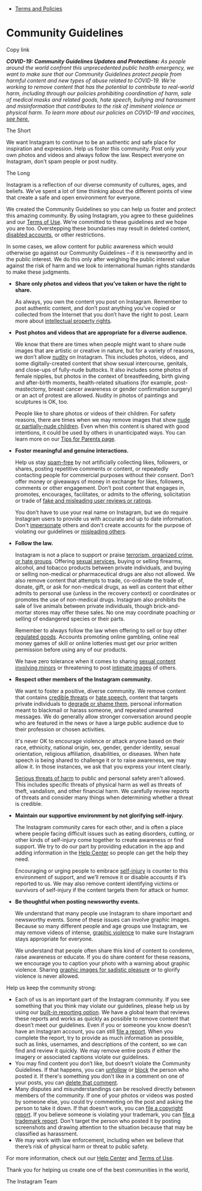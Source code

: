*   [Terms and Policies](https://help.instagram.com/1417489251945243/?helpref=breadcrumb)

Community Guidelines
====================

Copy link

_**COVID-19: Community Guidelines Updates and Protections:** As people around the world confront this unprecedented public health emergency, we want to make sure that our Community Guidelines protect people from harmful content and new types of abuse related to COVID-19. We’re working to remove content that has the potential to contribute to real-world harm, including through our policies prohibiting coordination of harm, sale of medical masks and related goods, hate speech, bullying and harassment and misinformation that contributes to the risk of imminent violence or physical harm. To learn more about our policies on COVID-19 and vaccines, [see here.](https://help.instagram.com/697825587576762?helpref=faq_content)_

The Short

We want Instagram to continue to be an authentic and safe place for inspiration and expression. Help us foster this community. Post only your own photos and videos and always follow the law. Respect everyone on Instagram, don’t spam people or post nudity.

The Long

Instagram is a reflection of our diverse community of cultures, ages, and beliefs. We’ve spent a lot of time thinking about the different points of view that create a safe and open environment for everyone.

We created the Community Guidelines so you can help us foster and protect this amazing community. By using Instagram, you agree to these guidelines and our [Terms of Use](https://www.instagram.com/legal/terms). We’re committed to these guidelines and we hope you are too. Overstepping these boundaries may result in deleted content, [disabled accounts](https://help.instagram.com/366993040048856?helpref=faq_content), or other restrictions.

In some cases, we allow content for public awareness which would otherwise go against our Community Guidelines – if it is newsworthy and in the public interest. We do this only after weighing the public interest value against the risk of harm and we look to international human rights standards to make these judgments.

*   **Share only photos and videos that you’ve taken or have the right to share.**
    
    As always, you own the content you post on Instagram. Remember to post authentic content, and don’t post anything you’ve copied or collected from the Internet that you don’t have the right to post. Learn more about [intellectual property rights](https://help.instagram.com/126382350847838?helpref=faq_content).
    
*   **Post photos and videos that are appropriate for a diverse audience.**
    
    We know that there are times when people might want to share nude images that are artistic or creative in nature, but for a variety of reasons, we don’t allow [nudity](https://l.instagram.com/?u=https%3A%2F%2Fwww.facebook.com%2Fcommunitystandards%2Fadult_nudity_sexual_activity&e=AT15Na7YNemOkUQkLhhkbSykBLKrvPazCD0nftJF4DKVUjDDLkUZW5iPvWuMw4oXrFaUEFh0CgjCJ5-cMyQfIV9TFA7C_yQhz6rQttmwiakc-TURR-GY_elN0jmf_BCWjooonO4_a0KkdUtSSMjLZg) on Instagram. This includes photos, videos, and some digitally-created content that show sexual intercourse, genitals, and close-ups of fully-nude buttocks. It also includes some photos of female nipples, but photos in the context of breastfeeding, birth giving and after-birth moments, health-related situations (for example, post-mastectomy, breast cancer awareness or gender confirmation surgery) or an act of protest are allowed. Nudity in photos of paintings and sculptures is OK, too.
    
    People like to share photos or videos of their children. For safety reasons, there are times when we may remove images that show [nude or partially-nude children](https://l.instagram.com/?u=https%3A%2F%2Fwww.facebook.com%2Fcommunitystandards%2Fchild_nudity_sexual_exploitation&e=AT15Na7YNemOkUQkLhhkbSykBLKrvPazCD0nftJF4DKVUjDDLkUZW5iPvWuMw4oXrFaUEFh0CgjCJ5-cMyQfIV9TFA7C_yQhz6rQttmwiakc-TURR-GY_elN0jmf_BCWjooonO4_a0KkdUtSSMjLZg). Even when this content is shared with good intentions, it could be used by others in unanticipated ways. You can learn more on our [Tips for Parents page](https://help.instagram.com/154475974694511/?helpref=faq_content).
    
*   **Foster meaningful and genuine interactions.**
    
    Help us stay [spam-free](https://l.instagram.com/?u=https%3A%2F%2Fwww.facebook.com%2Fcommunitystandards%2Fspam&e=AT15Na7YNemOkUQkLhhkbSykBLKrvPazCD0nftJF4DKVUjDDLkUZW5iPvWuMw4oXrFaUEFh0CgjCJ5-cMyQfIV9TFA7C_yQhz6rQttmwiakc-TURR-GY_elN0jmf_BCWjooonO4_a0KkdUtSSMjLZg) by not artificially collecting likes, followers, or shares, posting repetitive comments or content, or repeatedly contacting people for commercial purposes without their consent. Don’t offer money or giveaways of money in exchange for likes, followers, comments or other engagement. Don’t post content that engages in, promotes, encourages, facilitates, or admits to the offering, solicitation or trade of [fake and misleading user reviews or ratings](https://l.instagram.com/?u=https%3A%2F%2Fwww.facebook.com%2Fcommunitystandards%2Ffraud_deception&e=AT15Na7YNemOkUQkLhhkbSykBLKrvPazCD0nftJF4DKVUjDDLkUZW5iPvWuMw4oXrFaUEFh0CgjCJ5-cMyQfIV9TFA7C_yQhz6rQttmwiakc-TURR-GY_elN0jmf_BCWjooonO4_a0KkdUtSSMjLZg).
    
    You don’t have to use your real name on Instagram, but we do require Instagram users to provide us with accurate and up to date information. Don't [impersonate](https://l.instagram.com/?u=https%3A%2F%2Fwww.facebook.com%2Fcommunitystandards%2Fmisrepresentation&e=AT15Na7YNemOkUQkLhhkbSykBLKrvPazCD0nftJF4DKVUjDDLkUZW5iPvWuMw4oXrFaUEFh0CgjCJ5-cMyQfIV9TFA7C_yQhz6rQttmwiakc-TURR-GY_elN0jmf_BCWjooonO4_a0KkdUtSSMjLZg) others and don't create accounts for the purpose of violating our guidelines or [misleading others](https://l.instagram.com/?u=https%3A%2F%2Ftransparency.fb.com%2Fpolicies%2Fcommunity-standards%2Finauthentic-behavior%2F&e=AT15Na7YNemOkUQkLhhkbSykBLKrvPazCD0nftJF4DKVUjDDLkUZW5iPvWuMw4oXrFaUEFh0CgjCJ5-cMyQfIV9TFA7C_yQhz6rQttmwiakc-TURR-GY_elN0jmf_BCWjooonO4_a0KkdUtSSMjLZg).
    
*   **Follow the law.**
    
    Instagram is not a place to support or praise [terrorism, organized crime, or hate groups](https://l.instagram.com/?u=https%3A%2F%2Fwww.facebook.com%2Fcommunitystandards%2Fdangerous_individuals_organizations&e=AT15Na7YNemOkUQkLhhkbSykBLKrvPazCD0nftJF4DKVUjDDLkUZW5iPvWuMw4oXrFaUEFh0CgjCJ5-cMyQfIV9TFA7C_yQhz6rQttmwiakc-TURR-GY_elN0jmf_BCWjooonO4_a0KkdUtSSMjLZg). Offering [sexual services](https://l.instagram.com/?u=https%3A%2F%2Fwww.facebook.com%2Fcommunitystandards%2Fsexual_solicitation&e=AT15Na7YNemOkUQkLhhkbSykBLKrvPazCD0nftJF4DKVUjDDLkUZW5iPvWuMw4oXrFaUEFh0CgjCJ5-cMyQfIV9TFA7C_yQhz6rQttmwiakc-TURR-GY_elN0jmf_BCWjooonO4_a0KkdUtSSMjLZg), buying or selling firearms, alcohol, and tobacco products between private individuals, and buying or selling non-medical or pharmaceutical drugs are also not allowed. We also remove content that attempts to trade, co-ordinate the trade of, donate, gift, or ask for non-medical drugs, as well as content that either admits to personal use (unless in the recovery context) or coordinates or promotes the use of non-medical drugs. Instagram also prohibits the sale of live animals between private individuals, though brick-and-mortar stores may offer these sales. No one may coordinate poaching or selling of endangered species or their parts.
    
    Remember to always follow the law when offering to sell or buy other [regulated goods](https://l.instagram.com/?u=https%3A%2F%2Fwww.facebook.com%2Fcommunitystandards%2Fregulated_goods&e=AT15Na7YNemOkUQkLhhkbSykBLKrvPazCD0nftJF4DKVUjDDLkUZW5iPvWuMw4oXrFaUEFh0CgjCJ5-cMyQfIV9TFA7C_yQhz6rQttmwiakc-TURR-GY_elN0jmf_BCWjooonO4_a0KkdUtSSMjLZg). Accounts promoting online gambling, online real money games of skill or online lotteries must get our prior written permission before using any of our products.
    
    We have zero tolerance when it comes to sharing [sexual content involving minors](https://l.instagram.com/?u=https%3A%2F%2Fwww.facebook.com%2Fcommunitystandards%2Fchild_nudity_sexual_exploitation&e=AT15Na7YNemOkUQkLhhkbSykBLKrvPazCD0nftJF4DKVUjDDLkUZW5iPvWuMw4oXrFaUEFh0CgjCJ5-cMyQfIV9TFA7C_yQhz6rQttmwiakc-TURR-GY_elN0jmf_BCWjooonO4_a0KkdUtSSMjLZg) or threatening to post [intimate images](https://l.instagram.com/?u=https%3A%2F%2Fwww.facebook.com%2Fcommunitystandards%2Fsexual_exploitation_adults&e=AT15Na7YNemOkUQkLhhkbSykBLKrvPazCD0nftJF4DKVUjDDLkUZW5iPvWuMw4oXrFaUEFh0CgjCJ5-cMyQfIV9TFA7C_yQhz6rQttmwiakc-TURR-GY_elN0jmf_BCWjooonO4_a0KkdUtSSMjLZg) of others.
    
*   **Respect other members of the Instagram community.**
    
    We want to foster a positive, diverse community. We remove content that contains [credible threats](https://l.instagram.com/?u=https%3A%2F%2Fwww.facebook.com%2Fcommunitystandards%2Fcredible_violence&e=AT15Na7YNemOkUQkLhhkbSykBLKrvPazCD0nftJF4DKVUjDDLkUZW5iPvWuMw4oXrFaUEFh0CgjCJ5-cMyQfIV9TFA7C_yQhz6rQttmwiakc-TURR-GY_elN0jmf_BCWjooonO4_a0KkdUtSSMjLZg) or [hate speech](https://l.instagram.com/?u=https%3A%2F%2Fwww.facebook.com%2Fcommunitystandards%2Fhate_speech&e=AT15Na7YNemOkUQkLhhkbSykBLKrvPazCD0nftJF4DKVUjDDLkUZW5iPvWuMw4oXrFaUEFh0CgjCJ5-cMyQfIV9TFA7C_yQhz6rQttmwiakc-TURR-GY_elN0jmf_BCWjooonO4_a0KkdUtSSMjLZg), content that targets private individuals to [degrade or shame them](https://l.instagram.com/?u=https%3A%2F%2Fwww.facebook.com%2Fcommunitystandards%2Fbullying&e=AT15Na7YNemOkUQkLhhkbSykBLKrvPazCD0nftJF4DKVUjDDLkUZW5iPvWuMw4oXrFaUEFh0CgjCJ5-cMyQfIV9TFA7C_yQhz6rQttmwiakc-TURR-GY_elN0jmf_BCWjooonO4_a0KkdUtSSMjLZg), personal information meant to blackmail or harass someone, and repeated unwanted messages. We do generally allow stronger conversation around people who are featured in the news or have a large public audience due to their profession or chosen activities.
    
    It's never OK to encourage violence or attack anyone based on their race, ethnicity, national origin, sex, gender, gender identity, sexual orientation, religious affiliation, disabilities, or diseases. When hate speech is being shared to challenge it or to raise awareness, we may allow it. In those instances, we ask that you express your intent clearly.
    
    [Serious threats of harm](https://l.instagram.com/?u=https%3A%2F%2Fwww.facebook.com%2Fcommunitystandards%2Fcredible_violence&e=AT15Na7YNemOkUQkLhhkbSykBLKrvPazCD0nftJF4DKVUjDDLkUZW5iPvWuMw4oXrFaUEFh0CgjCJ5-cMyQfIV9TFA7C_yQhz6rQttmwiakc-TURR-GY_elN0jmf_BCWjooonO4_a0KkdUtSSMjLZg) to public and personal safety aren't allowed. This includes specific threats of physical harm as well as threats of theft, vandalism, and other financial harm. We carefully review reports of threats and consider many things when determining whether a threat is credible.
    
*   **Maintain our supportive environment by not glorifying self-injury.**
    
    The Instagram community cares for each other, and is often a place where people facing difficult issues such as eating disorders, cutting, or other kinds of self-injury come together to create awareness or find support. We try to do our part by providing education in the app and adding information in the [Help Center](https://help.instagram.com/) so people can get the help they need.
    
    Encouraging or urging people to embrace [self-injury](https://l.instagram.com/?u=https%3A%2F%2Fwww.facebook.com%2Fcommunitystandards%2Fsuicide_self_injury_violence&e=AT15Na7YNemOkUQkLhhkbSykBLKrvPazCD0nftJF4DKVUjDDLkUZW5iPvWuMw4oXrFaUEFh0CgjCJ5-cMyQfIV9TFA7C_yQhz6rQttmwiakc-TURR-GY_elN0jmf_BCWjooonO4_a0KkdUtSSMjLZg) is counter to this environment of support, and we’ll remove it or disable accounts if it’s reported to us. We may also remove content identifying victims or survivors of self-injury if the content targets them for attack or humor.
    
*   **Be thoughtful when posting newsworthy events.**
    
    We understand that many people use Instagram to share important and newsworthy events. Some of these issues can involve graphic images. Because so many different people and age groups use Instagram, we may remove videos of intense, [graphic violence](https://l.instagram.com/?u=https%3A%2F%2Fwww.facebook.com%2Fcommunitystandards%2Fgraphic_violence&e=AT15Na7YNemOkUQkLhhkbSykBLKrvPazCD0nftJF4DKVUjDDLkUZW5iPvWuMw4oXrFaUEFh0CgjCJ5-cMyQfIV9TFA7C_yQhz6rQttmwiakc-TURR-GY_elN0jmf_BCWjooonO4_a0KkdUtSSMjLZg) to make sure Instagram stays appropriate for everyone.
    
    We understand that people often share this kind of content to condemn, raise awareness or educate. If you do share content for these reasons, we encourage you to caption your photo with a warning about graphic violence. Sharing [graphic images for sadistic pleasure](https://l.instagram.com/?u=https%3A%2F%2Fwww.facebook.com%2Fcommunitystandards%2Fcruel_insensitive&e=AT15Na7YNemOkUQkLhhkbSykBLKrvPazCD0nftJF4DKVUjDDLkUZW5iPvWuMw4oXrFaUEFh0CgjCJ5-cMyQfIV9TFA7C_yQhz6rQttmwiakc-TURR-GY_elN0jmf_BCWjooonO4_a0KkdUtSSMjLZg) or to glorify violence is never allowed.
    

Help us keep the community strong:

*   Each of us is an important part of the Instagram community. If you see something that you think may violate our guidelines, please help us by using our [built-in reporting option](https://help.instagram.com/165828726894770?helpref=faq_content). We have a global team that reviews these reports and works as quickly as possible to remove content that doesn’t meet our guidelines. Even if you or someone you know doesn’t have an Instagram account, you can still [file a report](https://help.instagram.com/contact/383679321740945). When you complete the report, try to provide as much information as possible, such as links, usernames, and descriptions of the content, so we can find and review it quickly. We may remove entire posts if either the imagery or associated captions violate our guidelines.
*   You may find content you don’t like, but doesn’t violate the Community Guidelines. If that happens, you can [unfollow](https://help.instagram.com/286340048138725?helpref=faq_content) or [block](https://help.instagram.com/426700567389543/?helpref=faq_content) the person who posted it. If there's something you don't like in a comment on one of your posts, you can [delete that comment](https://help.instagram.com/289098941190483?helpref=faq_content).
*   Many disputes and misunderstandings can be resolved directly between members of the community. If one of your photos or videos was posted by someone else, you could try commenting on the post and asking the person to take it down. If that doesn’t work, you can [file a copyright report](https://help.instagram.com/126382350847838?helpref=faq_content). If you believe someone is violating your trademark, you can [file a trademark report](https://help.instagram.com/222826637847963?helpref=faq_content). Don't target the person who posted it by posting screenshots and drawing attention to the situation because that may be classified as harassment.
*   We may work with law enforcement, including when we believe that there’s risk of physical harm or threat to public safety.

For more information, check out our [Help Center](https://help.instagram.com/) and [Terms of Use](https://l.instagram.com/?u=http%3A%2F%2Finstagram.com%2Flegal%2Fterms%2F%23&e=AT15Na7YNemOkUQkLhhkbSykBLKrvPazCD0nftJF4DKVUjDDLkUZW5iPvWuMw4oXrFaUEFh0CgjCJ5-cMyQfIV9TFA7C_yQhz6rQttmwiakc-TURR-GY_elN0jmf_BCWjooonO4_a0KkdUtSSMjLZg).

Thank you for helping us create one of the best communities in the world,

The Instagram Team